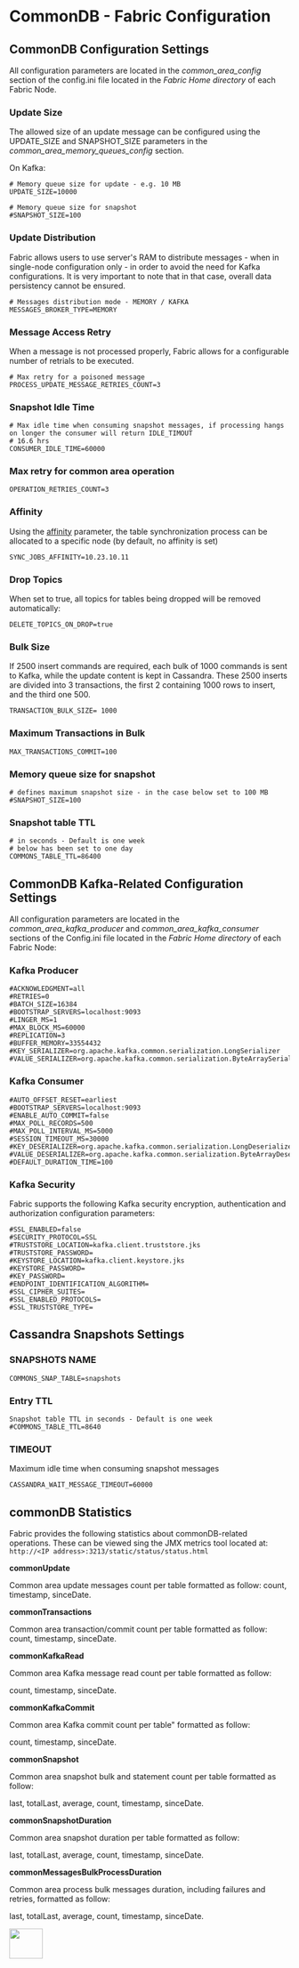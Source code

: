 # CommonDB - Fabric Configuration 

## CommonDB Configuration Settings

All configuration parameters are located in the *common_area_config* section of the config.ini file located in the *Fabric Home directory* of each Fabric Node.


### Update Size
The allowed size of an update message can be configured using the UPDATE_SIZE and SNAPSHOT_SIZE parameters in the *common_area_memory_queues_config* section.

On Kafka:
```
# Memory queue size for update - e.g. 10 MB
UPDATE_SIZE=10000
```

```
# Memory queue size for snapshot
#SNAPSHOT_SIZE=100
```



### Update Distribution
Fabric allows users to use server's RAM to distribute messages - when in single-node configuration only - in order to avoid the need for Kafka configurations. It is very important to note that in that case, overall data persistency cannot be ensured.

```
# Messages distribution mode - MEMORY / KAFKA
MESSAGES_BROKER_TYPE=MEMORY
```

### Message Access Retry
When a message is not processed properly, Fabric allows for a configurable number of retrials to be executed.
```
# Max retry for a poisoned message
PROCESS_UPDATE_MESSAGE_RETRIES_COUNT=3
```

### Snapshot Idle Time

```
# Max idle time when consuming snapshot messages, if processing hangs on longer the consumer will return IDLE_TIMOUT
# 16.6 hrs
CONSUMER_IDLE_TIME=60000
```

### Max retry for common area operation
```OPERATION_RETRIES_COUNT=3```

### Affinity 

Using the [affinity](/articles/20_jobs_and_batch_services/10_jobs_and_batches_affinity.md) parameter, the table synchronization process can be allocated to a specific node (by default, no affinity is set)

```
SYNC_JOBS_AFFINITY=10.23.10.11
```

### Drop Topics

When set to true, all topics for tables being dropped will be removed automatically:

```
DELETE_TOPICS_ON_DROP=true
```

### Bulk Size

If 2500 insert commands are required, each bulk of 1000 commands is sent to Kafka, while the update content is kept in Cassandra. 
These 2500 inserts are divided into 3 transactions, the first 2 containing 1000 rows to insert, and the third one 500.

```
TRANSACTION_BULK_SIZE= 1000
```


### Maximum Transactions in Bulk

```
MAX_TRANSACTIONS_COMMIT=100
```


### Memory queue size for snapshot
```
# defines maximum snapshot size - in the case below set to 100 MB
#SNAPSHOT_SIZE=100
```

### Snapshot table TTL

```
# in seconds - Default is one week
# below has been set to one day
COMMONS_TABLE_TTL=86400 
```

## CommonDB Kafka-Related Configuration Settings

All configuration parameters are located in the *common_area_kafka_producer* and *common_area_kafka_consumer* sections of the Config.ini file located in the *Fabric Home directory* of each Fabric Node:

### Kafka Producer

```
#ACKNOWLEDGMENT=all
#RETRIES=0
#BATCH_SIZE=16384
#BOOTSTRAP_SERVERS=localhost:9093
#LINGER_MS=1
#MAX_BLOCK_MS=60000
#REPLICATION=3
#BUFFER_MEMORY=33554432
#KEY_SERIALIZER=org.apache.kafka.common.serialization.LongSerializer
#VALUE_SERIALIZER=org.apache.kafka.common.serialization.ByteArraySerializer
```

### Kafka Consumer

```
#AUTO_OFFSET_RESET=earliest
#BOOTSTRAP_SERVERS=localhost:9093
#ENABLE_AUTO_COMMIT=false
#MAX_POLL_RECORDS=500
#MAX_POLL_INTERVAL_MS=5000
#SESSION_TIMEOUT_MS=30000
#KEY_DESERIALIZER=org.apache.kafka.common.serialization.LongDeserializer
#VALUE_DESERIALIZER=org.apache.kafka.common.serialization.ByteArrayDeserializer
#DEFAULT_DURATION_TIME=100
```

### Kafka Security

Fabric supports the following Kafka security encryption, authentication and authorization configuration parameters: 

```
#SSL_ENABLED=false
#SECURITY_PROTOCOL=SSL
#TRUSTSTORE_LOCATION=kafka.client.truststore.jks
#TRUSTSTORE_PASSWORD=
#KEYSTORE_LOCATION=kafka.client.keystore.jks
#KEYSTORE_PASSWORD=
#KEY_PASSWORD=
#ENDPOINT_IDENTIFICATION_ALGORITHM=
#SSL_CIPHER_SUITES=
#SSL_ENABLED_PROTOCOLS=
#SSL_TRUSTSTORE_TYPE=
```




## Cassandra Snapshots Settings

### SNAPSHOTS NAME
```
COMMONS_SNAP_TABLE=snapshots
```

### Entry TTL 
```
Snapshot table TTL in seconds - Default is one week
#COMMONS_TABLE_TTL=8640
```

### TIMEOUT

Maximum idle time when consuming snapshot messages
```
CASSANDRA_WAIT_MESSAGE_TIMEOUT=60000
```



## commonDB Statistics

Fabric provides the following statistics about commonDB-related operations. These can be viewed sing the JMX metrics tool located at: ```http://<IP address>:3213/static/status/status.html```


**commonUpdate**

Common area update messages count per table formatted as follow: count, timestamp, sinceDate.


**commonTransactions**

Common area transaction/commit count per table formatted as follow: count, timestamp, sinceDate.


**commonKafkaRead**

Common area Kafka message read count per table formatted as follow: 

count, timestamp, sinceDate.


**commonKafkaCommit**

Common area Kafka commit count per table" formatted as follow: 

count, timestamp, sinceDate.


**commonSnapshot**

Common area snapshot bulk and statement count per table formatted as follow: 

last, totalLast, average, count, timestamp, sinceDate.


**commonSnapshotDuration**

Common area snapshot duration per table formatted as follow: 

last, totalLast, average, count, timestamp, sinceDate.


**commonMessagesBulkProcessDuration**

Common area process bulk messages duration, including failures and retries, formatted as follow: 

last, totalLast, average, count, timestamp, sinceDate.








[<img align="left" width="60" height="54" src="/articles/images/Previous.png">](/articles/22_reference%28commonDB%29_tables/06_fabric_commonDB_misc.md)

